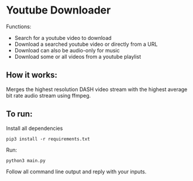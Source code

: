 # Youtube Downloader

Functions:
 - Search for a youtube video to download
 - Download a searched youtube video or directly from a URL
 - Download can also be audio-only for music
 - Download some or all videos from a youtube playlist

## How it works: 
Merges the highest resolution DASH video stream with the highest average bit rate audio stream using ffmpeg. 

## To run:

Install all dependencies
```
pip3 install -r requirements.txt
```
Run:
```
python3 main.py
```
Follow all command line output and reply with your inputs. 
